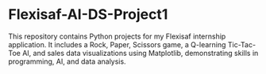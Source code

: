 # Flexisaf-AI-DS-Project1
This repository contains Python projects for my Flexisaf internship application. It includes a Rock, Paper, Scissors game, a Q-learning Tic-Tac-Toe AI, and sales data visualizations using Matplotlib, demonstrating skills in programming, AI, and data analysis.
